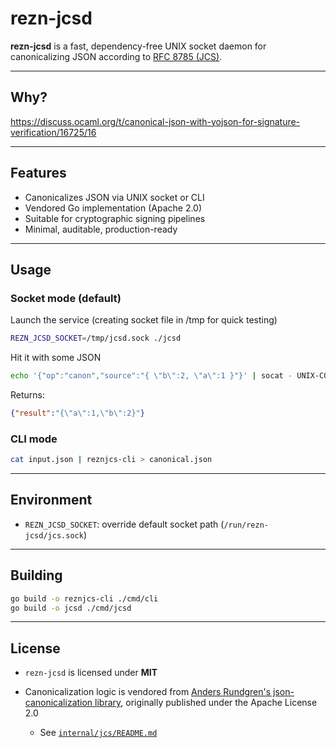 # rezn-jcsd

**rezn-jcsd** is a fast, dependency-free UNIX socket daemon for canonicalizing JSON according to [RFC 8785 (JCS)](https://datatracker.ietf.org/doc/html/rfc8785).  

---

## Why?

https://discuss.ocaml.org/t/canonical-json-with-yojson-for-signature-verification/16725/16

---

## Features

- Canonicalizes JSON via UNIX socket or CLI
- Vendored Go implementation (Apache 2.0)
- Suitable for cryptographic signing pipelines
- Minimal, auditable, production-ready

---

## Usage

### Socket mode (default)

Launch the service (creating socket file in /tmp for quick testing)

```bash
REZN_JCSD_SOCKET=/tmp/jcsd.sock ./jcsd
```

Hit it with some JSON

```bash
echo '{"op":"canon","source":"{ \"b\":2, \"a\":1 }"}' | socat - UNIX-CONNECT:/tmp/jcsd.sock
````

Returns:

```json
{"result":"{\"a\":1,\"b\":2}"}
```

### CLI mode

```bash
cat input.json | reznjcs-cli > canonical.json
```

---

## Environment

* `REZN_JCSD_SOCKET`: override default socket path (`/run/rezn-jcsd/jcs.sock`)

---

## Building

```bash
go build -o reznjcs-cli ./cmd/cli
go build -o jcsd ./cmd/jcsd
```

---

## License

* `rezn-jcsd` is licensed under **MIT**
* Canonicalization logic is vendored from [Anders Rundgren's json-canonicalization library](https://github.com/cyberphone/json-canonicalization), originally published under the Apache License 2.0

  * See [`internal/jcs/README.md`](internal/jcs/README.md)
